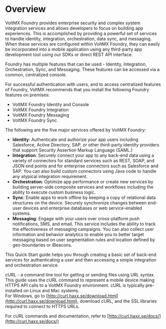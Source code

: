 ﻿

Overview
========

VoltMX Foundry provides enterprise security and complex system integration services and allows developers to focus on building app experiences. This is accomplished by providing a powerful set of services to handle identity, integration, orchestration, data sync, and messaging. When these services are configured within VoltMX Foundry, they can easily be incorporated into a mobile application using any third-party app development tool using our SDKs or direct REST API interface.

Foundry has multiple features that can be used - Identity, Integration, Orchestration, Sync, and Messaging. These features can be accessed via a common, centralized console.

For successful authentication with users, and to access centralized features of Foundry, VoltMX recommends that you install the following Foundry features on premises:

*   VoltMX Foundry Identity and Console
*   VoltMX Foundry Integration
*   VoltMX Foundry Messaging
*   VoltMX Foundry Sync

The following are the five major services offered by VoltMX Foundry:

*   **Identity**: Authenticate and authorize your app users including Salesforce, Active Directory, SAP, or other third-party identity providers that support Security Assertion Markup Language (SAML.)
*   **Integration**: Securely connect your app to any back-end data using a variety of connectors for standard services such as REST, SOAP, and JSON end points and for enterprise connectors such as Salesforce and SAP. You can also build custom connectors using Java code to handle any atypical integration requirement.
*   **Orchestration**: Optimize app performance or create new services by building server-side composite services and workflows including the ability to execute custom business logic.
*   **Sync**: Enable apps to work offline by keeping a copy of relational data structures on the device. Securely synchronize changes between end-user devices and enterprise databases or web service-enabled systems.
*   **Messaging**: Engage with your users over cross-platform push notifications, SMS, and email. This service includes the ability to track the effectiveness of messaging campaigns. You can also collect user information and behavior analytics to enable you to better target messaging based on user segmentation rules and location defined by geo-boundaries or iBeacons.

This Quick Start guide helps you through creating a basic set of back-end services for authenticating a user and then accessing a simple integration and orchestration service.

cURL - a command line tool for getting or sending files using URL syntax. This guide uses the cURL command to represent a mobile device making HTTPS API calls to a VoltMX Foundry environment. cURL is typically pre-installed on Linux and Mac systems.  
For Windows, go to [http://curl.haxx.se/download.html](http://curl.haxx.se/download.html), download cURL, and the SSL libraries required to connect to HTTPS URLs.  
  
For cURL commands and documentation, refer to [http://curl.haxx.se/docs/](http://curl.haxx.se/docs/)
